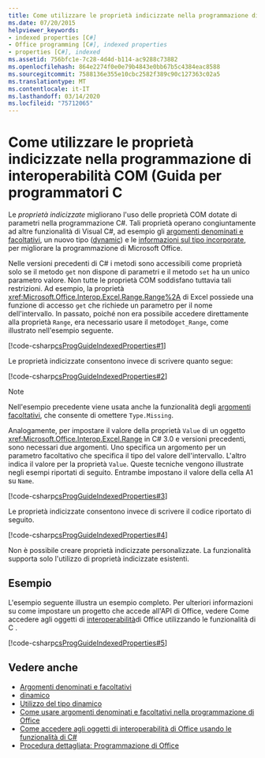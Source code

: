 ```yaml
---
title: Come utilizzare le proprietà indicizzate nella programmazione di interoperabilità COM - Guida per programmatori C
ms.date: 07/20/2015
helpviewer_keywords:
- indexed properties [C#]
- Office programming [C#], indexed properties
- properties [C#], indexed
ms.assetid: 756bfc1e-7c28-4d4d-b114-ac9288c73882
ms.openlocfilehash: 864e2274f0e0e79b4843e0bb67b5c4384eac8588
ms.sourcegitcommit: 7588136e355e10cbc2582f389c90c127363c02a5
ms.translationtype: MT
ms.contentlocale: it-IT
ms.lasthandoff: 03/14/2020
ms.locfileid: "75712065"
---
```

# <a name="how-to-use-indexed-properties-in-com-interop-programming-c-programming-guide"></a>Come utilizzare le proprietà indicizzate nella programmazione di interoperabilità COM (Guida per programmatori C
Le *proprietà indicizzate* migliorano l'uso delle proprietà COM dotate di parametri nella programmazione C#. Tali proprietà operano congiuntamente ad altre funzionalità di Visual C#, ad esempio gli [argomenti denominati e facoltativi](../classes-and-structs/named-and-optional-arguments.md), un nuovo tipo ([dynamic](../../language-reference/builtin-types/reference-types.md)) e le [informazioni sul tipo incorporate](../../../standard/assembly/embed-types-visual-studio.md), per migliorare la programmazione di Microsoft Office.  
  
 Nelle versioni precedenti di C# i metodi sono accessibili come proprietà solo se il metodo `get` non dispone di parametri e il metodo `set` ha un unico parametro valore. Non tutte le proprietà COM soddisfano tuttavia tali restrizioni. Ad esempio, la proprietà <xref:Microsoft.Office.Interop.Excel.Range.Range%2A> di Excel possiede una funzione di accesso `get` che richiede un parametro per il nome dell'intervallo. In passato, poiché non era possibile accedere direttamente alla proprietà `Range`, era necessario usare il metodo`get_Range`, come illustrato nell'esempio seguente.  
  
 [!code-csharp[csProgGuideIndexedProperties#1](~/samples/snippets/csharp/VS_Snippets_VBCSharp/csprogguideindexedproperties/cs/program.cs#1)]  
  
 Le proprietà indicizzate consentono invece di scrivere quanto segue:  
  
 [!code-csharp[csProgGuideIndexedProperties#2](~/samples/snippets/csharp/VS_Snippets_VBCSharp/csprogguideindexedproperties/cs/program.cs#2)]  
  
> [!NOTE]
> Nell'esempio precedente viene usata anche la funzionalità degli [argomenti facoltativi](../classes-and-structs/named-and-optional-arguments.md), che consente di omettere `Type.Missing`.  
  
 Analogamente, per impostare il valore della proprietà `Value` di un oggetto <xref:Microsoft.Office.Interop.Excel.Range> in C# 3.0 e versioni precedenti, sono necessari due argomenti. Uno specifica un argomento per un parametro facoltativo che specifica il tipo del valore dell'intervallo. L'altro indica il valore per la proprietà `Value`. Queste tecniche vengono illustrate negli esempi riportati di seguito. Entrambe impostano il valore della cella A1 su `Name`.
  
 [!code-csharp[csProgGuideIndexedProperties#3](~/samples/snippets/csharp/VS_Snippets_VBCSharp/csprogguideindexedproperties/cs/program.cs#3)]  
  
 Le proprietà indicizzate consentono invece di scrivere il codice riportato di seguito.  
  
 [!code-csharp[csProgGuideIndexedProperties#4](~/samples/snippets/csharp/VS_Snippets_VBCSharp/csprogguideindexedproperties/cs/program.cs#4)]  
  
 Non è possibile creare proprietà indicizzate personalizzate. La funzionalità supporta solo l'utilizzo di proprietà indicizzate esistenti.  
  
## <a name="example"></a>Esempio  
 L'esempio seguente illustra un esempio completo. Per ulteriori informazioni su come impostare un progetto che accede all'API di Office, vedere Come accedere agli oggetti di [interoperabilità](./how-to-access-office-onterop-objects.md)di Office utilizzando le funzionalità di C .
  
 [!code-csharp[csProgGuideIndexedProperties#5](~/samples/snippets/csharp/VS_Snippets_VBCSharp/csprogguideindexedproperties/cs/program.cs#5)]  
  
## <a name="see-also"></a>Vedere anche

- [Argomenti denominati e facoltativi](../classes-and-structs/named-and-optional-arguments.md)
- [dinamico](../../language-reference/builtin-types/reference-types.md)
- [Utilizzo del tipo dinamico](../types/using-type-dynamic.md)
- [Come usare argomenti denominati e facoltativi nella programmazione di Office](../classes-and-structs/how-to-use-named-and-optional-arguments-in-office-programming.md)
- [Come accedere agli oggetti di interoperabilità di Office usando le funzionalità di C#](./how-to-access-office-onterop-objects.md)
- [Procedura dettagliata: Programmazione di Office](./walkthrough-office-programming.md)
